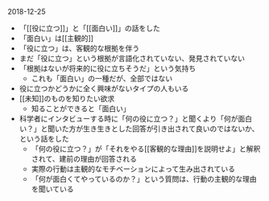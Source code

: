 
2018-12-25
- 「[[役に立つ]]」と「[[面白い]]」の話をした
- 「面白い」は[[主観的]]
- 「役に立つ」は、客観的な根拠を伴う
- まだ「役に立つ」という根拠が言語化されていない、発見されていない
- 「根拠はないが将来的に役に立ちそうだ」という気持ち
    - これも「面白い」の一種だが、全部ではない
- 役に立つかどうかに全く興味がないタイプの人もいる
- [[未知]]のものを知りたい欲求
    - 知ることができると「面白い」
- 科学者にインタビューする時に「何の役に立つ？」と聞くより「何が面白い？」と聞いた方が生き生きとした回答が引き出されて良いのではないか、という話をした
    - 「何の役に立つ？」が「それをやる[[客観的な理由]]を説明せよ」と解釈されて、建前の理由が回答される
    - 実際の行動は主観的なモチベーションによって生み出されている
    - 「何が面白くてやっているのか？」という質問は、行動の主観的な理由を聞いている
